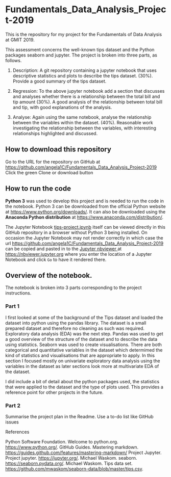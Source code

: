 # Fundamentals_Data_Analysis_Project-2019
This is the repository for my project for the Fundamentals of Data Analysis at GMIT 2019.

This assessment concerns the well-known tips dataset and the Python packages seaborn and jupyter.
The project is broken into three parts, as follows.

1. Description: A git repository containing a jupyter notebook that uses descriptive statistics and plots to describe the tips dataset. (30%). Provide a good summary of the tips dataset.

2. Regression: To the above jupyter notebook add a section that discusses and analyses whether there is a relationship between the total bill and tip amount (30%). A good analysis of the relationship between total bill and tip, with good explanations of the analysis.
 
3. Analyse: Again using the same notebook, analyse the relationship between the variables within the dataset. (40%). Reasonable work investigating the relationship between the variables, with interesting relationships highlighted and discussed.



## How to download this repository

Go to the URL for the repository on GitHub at https://github.com/angela1C/Fundamentals_Data_Analysis_Project-2019
Click the green Clone or download button

## How to run the code

**Python 3** was used to develop this project and is needed to run the code in the notebook. Python 3 can be downloaded from the official Python website at https://www.python.org/downloads/. It can also be downloaded using the **Anaconda Python distribution** at https://www.anaconda.com/distribution/. 

The Jupyter Notebook [tips-project.ipynb](https://github.com/angela1C/Fundamentals_Data_Analysis_Project-2019/blob/master/tips-project.ipynb) itself can be viewed directly in this GitHub repository in a browser without Python 3 being installed. On occasion the Jupyter Notebook may not render correctly in which case the url <https://github.com/angela1C/Fundamentals_Data_Analysis_Project-2019> can be copied and pasted in to the [Jupyter nbviewer ](https://nbviewer.jupyter.org ) at
https://nbviewer.jupyter.org  where you enter the location of a Jupyter Notebook and click `Go` to have it rendered there.


## Overview of the notebook.
The notebook is broken into 3 parts corresponding to the project instructions. 

### Part 1
I first looked at some of the background of the Tips dataset and loaded the dataset into python using the pandas library. The dataset is a small prepared dataset and therefore no cleaning as such was required. Exploratory data analysis (EDA) was the next step. Pandas was used to get a good overview of the structure of the dataset and to describe the data using statistics. Seaborn was used to create visualisations.
There are both categorical and quantitative variables in the dataset which determimed the kind of statistics and visualisations that are appropriate to apply. In this section I focused mostly on univariate exploratory data analysis using the variables in the dataset as later sections look more at multivariate EDA of the dataset. 

I did include a bit of detail about the python packages used, the statistics that were applied to the dataset and the type of plots used.
This provides a reference point for other projects in the future.

### Part 2








Summarise the project plan in the Readme.
Use a to-do list like GitHub issues

References

Python Software Foundation. Welcome to python.org. https://www.python.org/.
GitHub Guides. Mastering markdown. https://guides.github.com/features/mastering-markdown/
Project Jupyter. Project jupyter. https://jupyter.org/.
Michael Waskom. seaborn. https://seaborn.pydata.org/.
Michael Waskom. Tips data set. https://github.com/mwaskom/seaborn-data/blob/master/tips.csv.